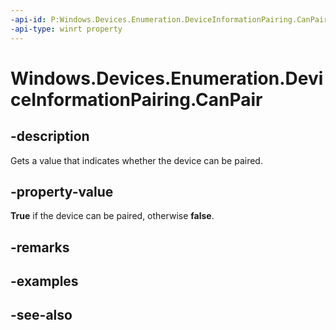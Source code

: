 ----api-id: P:Windows.Devices.Enumeration.DeviceInformationPairing.CanPair
-api-type: winrt property
---<!-- Property syntaxpublic bool CanPair { get; }--># Windows.Devices.Enumeration.DeviceInformationPairing.CanPair## -descriptionGets a value that indicates whether the device can be paired.## -property-value**True** if the device can be paired, otherwise **false**.## -remarks## -examples## -see-also